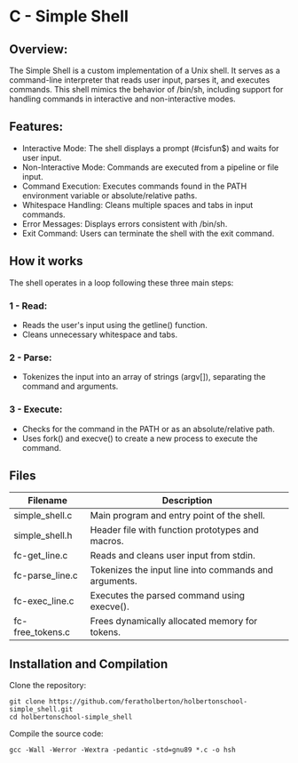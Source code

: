# C - Simple Shell

## Overview:

The Simple Shell is a custom implementation of a Unix shell. It serves as a command-line interpreter that reads user input, parses it, and executes commands. This shell mimics the behavior of /bin/sh, including support for handling commands in interactive and non-interactive modes.


## Features:
- Interactive Mode: The shell displays a prompt (#cisfun$) and waits for user input.
- Non-Interactive Mode: Commands are executed from a pipeline or file input.
- Command Execution: Executes commands found in the PATH environment variable or absolute/relative paths.
- Whitespace Handling: Cleans multiple spaces and tabs in input commands.
- Error Messages: Displays errors consistent with /bin/sh.
- Exit Command: Users can terminate the shell with the exit command.

## How it works

The shell operates in a loop following these three main steps:
### 1 - Read:
- Reads the user's input using the getline() function.
- Cleans unnecessary whitespace and tabs.

### 2 - Parse:
- Tokenizes the input into an array of strings (argv[]), separating the command and arguments.

### 3 - Execute:
- Checks for the command in the PATH or as an absolute/relative path.
- Uses fork() and execve() to create a new process to execute the command.

## Files

| Filename | Description |
| -------- | ------- |
| simple_shell.c | Main program and entry point of the shell. |
| simple_shell.h | Header file with function prototypes and macros. |
| fc-get_line.c | Reads and cleans user input from stdin. |
| fc-parse_line.c | Tokenizes the input line into commands and arguments. |
| fc-exec_line.c | Executes the parsed command using execve(). |
| fc-free_tokens.c | Frees dynamically allocated memory for tokens. |


## Installation and Compilation

Clone the repository:
```
git clone https://github.com/feratholberton/holbertonschool-simple_shell.git
cd holbertonschool-simple_shell
```

Compile the source code:
```
gcc -Wall -Werror -Wextra -pedantic -std=gnu89 *.c -o hsh
```
